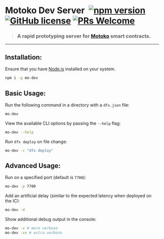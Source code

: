 
# Motoko Dev Server &nbsp;[![npm version](https://img.shields.io/npm/v/mo-dev.svg?logo=npm)](https://www.npmjs.com/package/mo-dev) [![GitHub license](https://img.shields.io/badge/license-Apache%202.0-blue.svg)](https://opensource.org/licenses/Apache-2.0) [![PRs Welcome](https://img.shields.io/badge/PRs-welcome-brightgreen.svg)](https://github.com/dfinity/motoko-dev-server/issues)

> ### A rapid prototyping server for [Motoko](https://smartcontracts.org/) smart contracts.

---

## Installation:

Ensure that you have [Node.js](https://nodejs.org/en/) installed on your system.

```sh
npm i -g mo-dev
```

## Basic Usage:

Run the following command in a directory with a `dfx.json` file:

```sh
mo-dev
```

View the available CLI options by passing the `--help` flag:

```sh
mo-dev --help
```

Run `dfx deploy` on file change:

```sh
mo-dev -c "dfx deploy"
```


## Advanced Usage:

Run on a specified port (default is `7700`):

```sh
mo-dev -p 7700
```

Add an artificial delay (similar to the expected latency when deployed on the IC):

```sh
mo-dev -d
```

Show additional debug output in the console:

```sh
mo-dev -v # more verbose
mo-dev -vv # extra verbose
```
